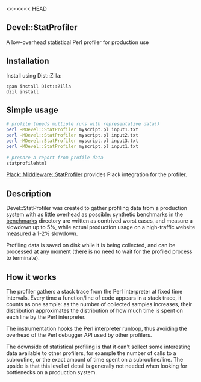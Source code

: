 <<<<<<< HEAD
## Devel::StatProfiler
A low-overhead statistical Perl profiler for production use

## Installation
Install using Dist::Zilla:

    cpan install Dist::Zilla
    dzil install

## Simple usage

```sh
# profile (needs multiple runs with representative data!)
perl -MDevel::StatProfiler myscript.pl input1.txt
perl -MDevel::StatProfiler myscript.pl input2.txt
perl -MDevel::StatProfiler myscript.pl input3.txt
perl -MDevel::StatProfiler myscript.pl input1.txt
  
# prepare a report from profile data
statprofilehtml
```

[Plack::Middleware::StatProfiler](https://github.com/mbarbon/plack-middleware-statprofiler)
provides Plack integration for the profiler.

## Description

Devel::StatProfiler was created to gather profiling data from a production
system with as little overhead as possible: synthetic benchmarks in the
[benchmarks](https://github.com/mbarbon/devel-statprofiler/tree/master/benchmarks) directory
are written as contrived worst cases, and measure a slowdown up to 5%, while actual production
usage on a high-traffic website measured a 1-2% slowdown.

Profiling data is saved on disk while it is being collected, and can be processed at any moment
(there is no need to wait for the profiled process to terminate).

## How it works

The profiler gathers a stack trace from the Perl interpreter at fixed time intervals. Every time
a function/line of code appears in a stack trace, it counts as one sample: as the number of collected
samples increases, their distribution approximates the distribution of how much time is spent on each line
by the Perl interpreter.

The instrumentation hooks the Perl interpreter runloop, thus avoiding the overhead of the Perl debugger
API used by other profilers.

The downside of statistical profiling is that it can't sollect some interesting data available to other
profilers, for example the number of calls to a subroutine, or the exact amount of time spent on
a subroutine/line. The upside is that this level of detail is generally not needed when looking for
bottlenecks on a production system.
